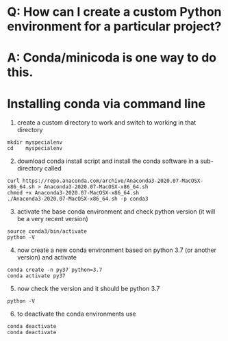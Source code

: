 # Q: How can I create a custom Python environment for a particular project?

# A: Conda/minicoda is one way to do this.

# Installing conda via command line


1. create a custom directory to work and switch to working in that directory

  ```
  mkdir myspecialenv
  cd    myspecialenv
  ```


2. download conda install script and install the conda software in a sub-directory called

  ```
  curl https://repo.anaconda.com/archive/Anaconda3-2020.07-MacOSX-x86_64.sh > Anaconda3-2020.07-MacOSX-x86_64.sh
  chmod +x Anaconda3-2020.07-MacOSX-x86_64.sh
  ./Anaconda3-2020.07-MacOSX-x86_64.sh -p conda3
  ```
3. activate the base conda environment and check python version (it will be a very recent version)
  ```
  source conda3/bin/activate
  python -V
  ``` 

4. now create a new conda environment based on python 3.7 (or another version) and activate
  ```
  conda create -n py37 python=3.7
  conda activate py37
  ```
5. now check the version and it should be python 3.7
  ```
  python -V
  ```
  
6. to deactivate the conda environments use
  ```
  conda deactivate
  conda deactivate
 
  ```
